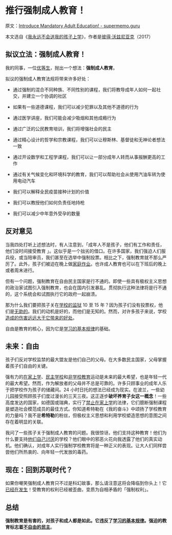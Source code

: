 # 推行强制成人教育！

原文：[Introduce Mandatory Adult Education! - supermemo.guru](https://supermemo.guru/wiki/Introduce_Mandatory_Adult_Education!)

本文选自《[我永远不会送我的孩子上学](https://supermemo.guru/wiki/Problem_of_Schooling)》，作者是[彼得·沃兹尼亚克](https://supermemo.guru/wiki/Piotr_Wozniak)（2017）

## 拟议立法：强制成人教育！

我的同事，一位[优等生](https://supermemo.guru/wiki/Dangers_of_being_a_Straight_A_student)，抛出一个想法：**强制成人教育**。

拟议的强制成人教育法规将带来许多好处：

- 通过强制的混合不同种族、不同性别的课程，我们将教导成年人如何一起社交，并建立一个协调的社区

- 如果有一些道德课程，我们可以减少犯罪以及其他不道德的行为

- 通过医学讲座，我们可能会减少吸烟和其他成瘾行为

- 通过广泛的公民教育培训，我们将增强社会的民主

- 通过精心设计的哲学和宗教课程，我们可以让穆斯林、基督徒和无神论者想法一致

- 通过开设数学和工程学课程，我们可以让一部分成年人转而从事报酬更高的工作

- 通过有关气候变化和环境科学的教育，我们可以帮助社会从使用汽油车转为使用电动汽车

- 我们可以解释全民疫苗接种计划的价值

- 我们可以教授他们如何负责任地持枪

- 我们可以减少中年意外受孕的数量

## 反对意见

当我四处打听上述想法时，有人注意到，「成年人不是孩子，他们有工作和责任，他们没时间接受教育 」。这似乎是一个拙劣的借口。在许多国家，我们强迫人们服兵役，或当陪审员，我们甚至在选举中强制投票。相比之下，强制教育就不那么严厉了。此外，孩子们被迫在晚上做[家庭作业](https://supermemo.guru/wiki/Homework)。也许成人教育也可以在下班后的晚上或者周末进行。

但有一个问题，强制教育在自由民主国家是行不通的。即使一些具有极权主义思想的政治家试图引入强制教育，也会在国内引发暴乱。贯彻执行这种法律将是行不通的，这个系统会和试图执行它的政府一起崩溃。

那为什么我们要把孩子关在[学校的监狱](https://supermemo.guru/wiki/Gray:_School_is_prison) 10 至 15 年？因为孩子们没有投票权，他们是[无助的](https://supermemo.guru/wiki/Learned_helplessness_vs._learn_drive)。我们的动机是好的，而他们是无知的。然而，对许多孩子来说，学校[造成的伤害远远大于它带来的好处](https://supermemo.guru/wiki/Problem_of_Schoolin)。

自由是教育的核心，因为它是[学习的基本规律](https://supermemo.guru/wiki/Fundamental_law_of_learning)的基础。

## 未来：自由

孩子们反对学校监禁的最大盟友是他们自己的父母。在大多数民主国家，父母掌握着孩子们自由的关键。

强有力的[在家上学](https://supermemo.guru/wiki/Homeschooling)、[民主学校](https://supermemo.guru/wiki/Democratic_school)和[非学校教育](https://supermemo.guru/wiki/Unschooling)运动是未来的最大希望，也是年轻一代的最大希望。然而，作为解放者的父母并不总是可靠的。许多只顾事业的成年人乐于把学校作为孩子的储藏间。24 小时日托的想法已经成为现实。在波兰，一些幼儿园接受照顾孩子们度过漫长的三天三夜。这正逐步**破坏养育子女这一概念**！一些高度发达的国家，如德国或瑞典，实行了[禁止在家上学](https://supermemo.guru/wiki/Ban_on_homeschooling)的法律，它们臆断强制课程是塑造社会模范成员的最佳方式。你知道希特勒在《我的奋斗》中颂扬了学校教育的力量吗？我不是**希特勒**的粉丝，但极权主义思想和利用学校塑造思想的意图之间存在着明显的关联。

我问了一些孩子关于强制成人教育的问题。我很惊讶。他们支持这种教育！他们为什么要支持[他们自己讨厌](https://supermemo.guru/wiki/Why_kids_hate_school%3F)的学校？他们眼中的邪恶火花向我透露了他们的真实动机。他们确认，对成年人实行强制学校教育将是一种正义的表现。让大人们同样尝尝他们所热衷的、向年轻一代发放的毒药。

## 现在：回到苏联时代？

如果你嘲笑强制成人教育只不过是科幻故事，那么请注意这将会降临到你头上！它[已经在发生](https://supermemo.guru/wiki/Nordic_Council_of_Ministers:_Make_adult_education_mandatory)！受教育的权利已经被歪曲，变质为自相矛盾的「强制权利」。

## 总结

**强制教育是有害的，对孩子和成人都是如此。它违反了[学习的基本规律](https://supermemo.guru/wiki/Fundamental_law_of_learning)。强迫的教育标志着[不自由的民主](https://en.wikipedia.org/wiki/Illiberal_democracy)**。